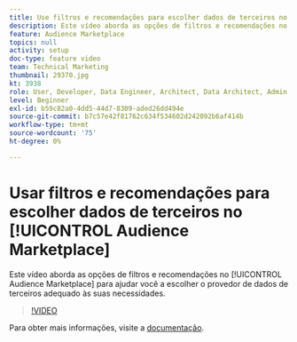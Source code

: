 ```yaml
---
title: Use filtros e recomendações para escolher dados de terceiros no Audience Marketplace
description: Este vídeo aborda as opções de filtros e recomendações no Audience Marketplace para ajudar você a escolher o provedor de dados de terceiros certo para suas necessidades.
feature: Audience Marketplace
topics: null
activity: setup
doc-type: feature video
team: Technical Marketing
thumbnail: 29370.jpg
kt: 3938
role: User, Developer, Data Engineer, Architect, Data Architect, Admin, Leader
level: Beginner
exl-id: b59c82a0-4dd5-44d7-8309-aded26dd494e
source-git-commit: b7c57e42f81762c634f534602d242092b6af414b
workflow-type: tm+mt
source-wordcount: '75'
ht-degree: 0%

---
```


# Usar filtros e recomendações para escolher dados de terceiros no [!UICONTROL Audience Marketplace]

Este vídeo aborda as opções de filtros e recomendações no [!UICONTROL Audience Marketplace] para ajudar você a escolher o provedor de dados de terceiros adequado às suas necessidades.

>[!VIDEO](https://video.tv.adobe.com/v/29370/?quality=12)

Para obter mais informações, visite a [documentação](https://experienceleague.adobe.com/docs/audience-manager/user-guide/features/audience-marketplace/audience-marketplace-for-data-buyers/marketplace-data-buyers.html).
